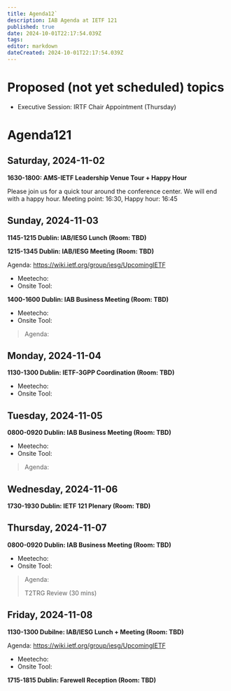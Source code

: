 ```yaml
---
title: Agenda12`
description: IAB Agenda at IETF 121
published: true
date: 2024-10-01T22:17:54.039Z
tags: 
editor: markdown
dateCreated: 2024-10-01T22:17:54.039Z
---
```


# Proposed (not yet scheduled) topics

* Executive Session: IRTF Chair Appointment (Thursday)

# Agenda121

## Saturday, 2024-11-02

**1630-1800: AMS-IETF Leadership Venue Tour + Happy Hour**

Please join us for a quick tour around the conference center. We will end with a happy hour. 
Meeting point: 16:30,
Happy hour: 16:45

## Sunday, 2024-11-03

**1145-1215 Dublin: IAB/IESG Lunch (Room: TBD)**

**1215-1345 Dublin: IAB/IESG Meeting (Room: TBD)** 

Agenda: https://wiki.ietf.org/group/iesg/UpcomingIETF

* Meetecho: 
* Onsite Tool:

**1400-1600 Dublin: IAB Business Meeting (Room: TBD)** 

* Meetecho: 
* Onsite Tool:

> Agenda:
> 
> 

## Monday, 2024-11-04

**1130-1300 Dublin: IETF-3GPP Coordination (Room: TBD)**

* Meetecho: 
* Onsite Tool:

## Tuesday, 2024-11-05

**0800-0920 Dublin: IAB Business Meeting (Room: TBD)**

* Meetecho: 
* Onsite Tool:

> Agenda: 
> 


## Wednesday, 2024-11-06



**1730-1930 Dublin: IETF 121 Plenary (Room: TBD)**

## Thursday, 2024-11-07

**0800-0920 Dublin: IAB Business Meeting (Room: TBD)**

* Meetecho: 
* Onsite Tool:

> Agenda:
> 
> T2TRG Review (30 mins)
>
>
>

## Friday, 2024-11-08

**1130-1300 Dubilne: IAB/IESG Lunch + Meeting (Room: TBD)** 

Agenda: https://wiki.ietf.org/group/iesg/UpcomingIETF

* Meetecho: 
* Onsite Tool:

**1715-1815 Dublin: Farewell Reception (Room: TBD)**



